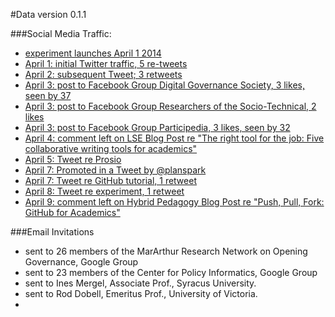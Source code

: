 #Data
version 0.1.1


###Social Media Traffic:

- [experiment launches April 1 2014](https://cpi.asu.edu/honest-github-experiment)
- [April 1: initial Twitter traffic, 5 re-tweets](https://twitter.com/ASU_CPI/statuses/451014461873487872)
- [April 2: subsequent Tweet; 3 retweets](https://twitter.com/whitehallpolicy/statuses/451520284894318592)
- [April 3: post to Facebook Group Digital Governance Society, 3 likes, seen by 37](https://www.facebook.com/groups/dgsna/permalink/721968914491550)
- [April 3: post to Facebook Group Researchers of the Socio-Technical, 2 likes](https://www.facebook.com/groups/sociotech/permalink/834938196520669)
- [April 3: post to Facebook Group Participedia, 3 likes, seen by 32](https://www.facebook.com/groups/participedia/permalink/10152292204241730)
- [April 4: comment left on LSE Blog Post re "The right tool for the job: Five collaborative writing tools for academics"](http://blogs.lse.ac.uk/impactofsocialsciences/2014/04/04/five-collaborative-writing-tools-for-academics/)
- [April 5: Tweet re Prosio](https://twitter.com/whitehallpolicy/statuses/452509211973668864)
- [April 7: Promoted in a Tweet by @planspark](https://twitter.com/planspark/statuses/453232617463103488)
- [April 7: Tweet re GitHub tutorial, 1 retweet](https://twitter.com/ASU_CPI/statuses/453380096783835137)
- [April 8: Tweet re experiment, 1 retweet](https://twitter.com/ASU_CPI/statuses/453535706624040962)
- [April 9: comment left on Hybrid Pedagogy Blog Post re "Push, Pull, Fork: GitHub for Academics"](http://www.hybridpedagogy.com/journal/push-pull-fork-github-for-academics)

###Email Invitations
- sent to 26 members of the MarArthur Research Network on Opening Governance, Google Group
- sent to 23 members of the Center for Policy Informatics, Google Group
- sent to Ines Mergel, Associate Prof., Syracus University.
- sent to Rod Dobell, Emeritus Prof., University of Victoria.
- 
